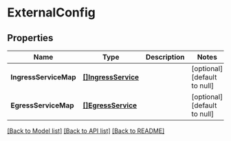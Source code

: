 # ExternalConfig

## Properties
Name | Type | Description | Notes
------------ | ------------- | ------------- | -------------
**IngressServiceMap** | [**[]IngressService**](IngressService.md) |  | [optional] [default to null]
**EgressServiceMap** | [**[]EgressService**](EgressService.md) |  | [optional] [default to null]

[[Back to Model list]](../README.md#documentation-for-models) [[Back to API list]](../README.md#documentation-for-api-endpoints) [[Back to README]](../README.md)


